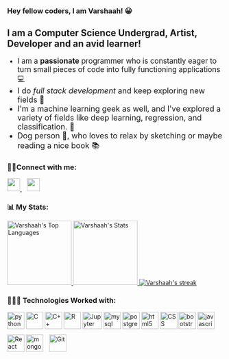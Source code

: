 ### Hey fellow coders, I am Varshaah! 😀

## I am a Computer Science Undergrad, Artist, Developer and an avid learner! 

<div>
    <ul>
        <li style="font-size:17px">
          I am a <b>passionate</b> programmer who is constantly eager to turn small pieces of code into fully functioning applications 💻
        </li>
        <li style="font-size:18px">
            I do <i>full stack development</i> and keep exploring new fields 🔭
        </li>
        <li style="font-size:18px">
            I'm a machine learning geek as well, and I've explored a variety of fields like deep learning, regression, and classification. 🔭
        </li>
        <li style="font-size:18px">
            Dog person 🐶, who loves to relax by sketching or maybe reading a nice book 📚
        </li>
    </ul>
</div>

### 🤝🏻Connect with me:

<a href="https://www.linkedin.com/in/varshaah-shashidhar/">
<img height="30" src="https://img.shields.io/badge/linkedin-blue.svg?&style=for-the-badge&logo=linkedin&logoColor=white"/>
</a>&nbsp;&nbsp;
<a href="https://www.instagram.com/varshaah_24/">
<img height="30" src="https://img.shields.io/badge/instagram-C13584.svg?&style=for-the-badge&logo=instagram&logoColor=white"></a>&nbsp;&nbsp;

<br>

### 📊 My Stats: 

<a href="https://github.com/varshaah2407">
<img height="150" src="https://github-readme-stats.vercel.app/api/top-langs/?username=varshaah2407&&hide_title=false&hide_border=true&layout=compact&langs_count=8&exclude_repo=comp426&text_color=fff7ff&icon_color=ffffff&bg_color=151515" alt="Varshaah's Top Languages" />

<a href="https://github.com/varshaah2407">
<img height="150" src="https://github-readme-stats.vercel.app/api?username=varshaah2407&hide_title=false&hide_border=true&show_icons=true&include_all_commits=true&count_private=true&line_height=21&text_color=fff7ff&icon_color=ffffff&bg_color=151515" alt="Varshaah's Stats" />
</a>

<a href="https://github.com/varshaah2407">
    <img title="🔥 Get streak stats for your profile at git.io/streak-stats" alt="Varshaah's streak" src="https://github-readme-streak-stats.herokuapp.com/?user=varshaah2407&theme=neon-dark&hide_border=true"/>
</a>

### 👩🏻‍💻 Technologies Worked with:

<p align="left">
  <img src="https://www.vectorlogo.zone/logos/python/python-icon.svg" alt="python" width="40" height="40" title="Python3"/>
  <img src="https://cdn.iconscout.com/icon/free/png-512/c-programming-569564.png" alt="C" width="40" height="40" title="C"/>
     <img src="https://raw.githubusercontent.com/isocpp/logos/master/cpp_logo.png" alt="C++ " width="40" height="40" title="C++"/>
    <img src="https://www.vectorlogo.zone/logos/r-project/r-project-icon.svg" alt="R" width="40" height="40" title="R"/>
    <img src="https://www.vectorlogo.zone/logos/jupyter/jupyter-ar21.svg" alt="Jupyter" width="45" height="40" title="Jupyter"/> 
  <img src="https://www.vectorlogo.zone/logos/mysql/mysql-icon.svg" alt="mysql" width="40" height="40" title="MySQL"/>  
  <img src="https://www.vectorlogo.zone/logos/postgresql/postgresql-icon.svg" alt="postgresql" width="40" height="40" title="PostgreSQL"/>
 
  <img src="https://www.vectorlogo.zone/logos/w3_html5/w3_html5-icon.svg" alt="html5" width="40" height="40" title="HTML5" />
  <img src="https://www.pngitem.com/pimgs/m/198-1985012_transparent-css3-logo-png-css-logo-transparent-background.png" alt="CSS" width="40" height="40" title="CSS3" />
  <img src="https://www.vectorlogo.zone/logos/getbootstrap/getbootstrap-icon.svg" alt="bootstrap" width="40" height="40" title="Bootstrap"/>
  <img src="https://www.vectorlogo.zone/logos/javascript/javascript-icon.svg" alt="javascript" width="40" height="40" title="Javascript" />

 <img src="https://www.vectorlogo.zone/logos/reactjs/reactjs-icon.svg" alt="React" width="40" height="40" title="React JS"/>
 <img src="https://www.vectorlogo.zone/logos/mongodb/mongodb-icon.svg" alt="mongodb" width="40" height="40" title="MongoDB"/>
     <img style="margin: 10px" src="https://profilinator.rishav.dev/skills-assets/git-scm-icon.svg" alt="Git" width="40" height="40" title="Git"/>   
 

</p>


<!---
varshaah2407/varshaah2407 is a ✨ special ✨ repository because its `README.md` (this file) appears on your GitHub profile.
You can click the Preview link to take a look at your changes.
--->
